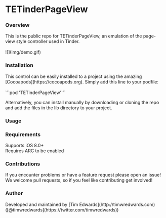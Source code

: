 # TETinderPageView

<h3>Overview</h3>
This is the public repo for TETinderPageView, an emulation of the page-view style controller used in Tinder. 
<br>
<br>
![](img/demo.gif)

<h3>Installation</h3>
This control can be easily installed to a project using the amazing [Cocoapods](https://cocoapods.org). Simply add this line to your podfile:
<br>
<br>
 ```pod 'TETinderPageView'```

Alternatively, you can install manually by downloading or cloning the repo and add the files in the lib directory to your project.

<h3>Usage</h3>

<h3>Requirements</h3>

Supports iOS 8.0+<br>
Requires ARC to be enabled

<h3>Contributions</h3>
If you encounter problems or have a feature request please open an issue! We welcome pull requests, so if you feel like contributing get involved!

<h3>Author</h3>
Developed and maintained by [Tim Edwards](http://timwredwards.com) ([@timwredwards](https://twitter.com/timwredwards))
